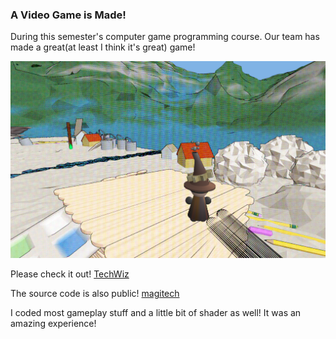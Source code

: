 ### A Video Game is Made!

During this semester's computer game programming course. Our team has made a great(at least I think it's great) game! 

![](/assets/images/game/game.png)

Please check it out! [TechWiz](https://nelltov.itch.io/tech-wiz)

The source code is also public! [magitech](https://github.com/15466-magitech/magitech)

I coded most gameplay stuff and a little bit of shader as well! It was an amazing experience!